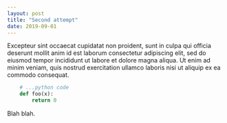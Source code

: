 ```yaml
---
layout: post
title: "Second attempt"
date: 2019-09-01
---
```


Excepteur sint occaecat cupidatat non proident, sunt in culpa qui officia deserunt mollit anim id est laborum consectetur adipiscing elit, sed do eiusmod tempor incididunt ut labore et dolore magna aliqua. Ut enim ad minim veniam, quis nostrud exercitation ullamco laboris nisi ut aliquip ex ea commodo consequat.


```python
    # ...python code
    def foo(x):
    	return 0
```

Blah blah. 
